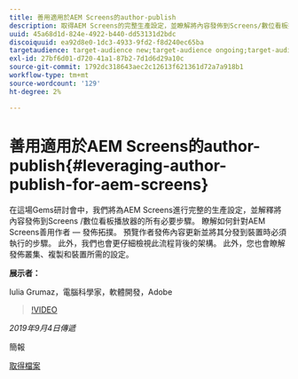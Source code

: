 ```yaml
---
title: 善用適用於AEM Screens的author-publish
description: 取得AEM Screens的完整生產設定，並瞭解將內容發佈到Screens/數位看板播放器的所有必要步驟。
uuid: 45a68d1d-824e-4922-b440-dd53131d2bdc
discoiquuid: ea92d8e0-1dc3-4933-9fd2-f8d240ec65ba
targetaudience: target-audience new;target-audience ongoing;target-audience upgrader
exl-id: 27bf6d01-d720-41a1-87b2-7d1d6d29a10c
source-git-commit: 1792dc318643aec2c12613f621361d72a7a918b1
workflow-type: tm+mt
source-wordcount: '129'
ht-degree: 2%

---
```


# 善用適用於AEM Screens的author-publish{#leveraging-author-publish-for-aem-screens}

在這場Gems研討會中，我們將為AEM Screens進行完整的生產設定，並解釋將內容發佈到Screens /數位看板播放器的所有必要步驟。 瞭解如何針對AEM Screens善用作者 — 發佈拓撲。 預覽作者發佈內容更新並將其分發到裝置時必須執行的步驟。 此外，我們也會更仔細檢視此流程背後的架構。 此外，您也會瞭解發佈叢集、複製和裝置所需的設定。

**展示者：**

Iulia Grumaz，電腦科學家，軟體開發，Adobe

>[!VIDEO](https://video.tv.adobe.com/v/28706/?quality=9)

*2019年9月4日傳遞*

簡報

[取得檔案](assets/leveraging-author-publish-aem-screens-final.pdf)
